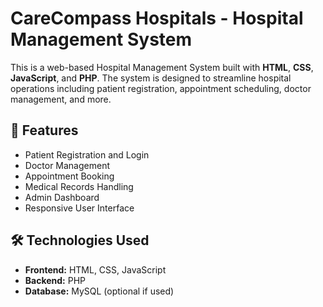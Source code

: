# CareCompass Hospitals - Hospital Management System

This is a web-based Hospital Management System built with **HTML**, **CSS**, **JavaScript**, and **PHP**. The system is designed to streamline hospital operations including patient registration, appointment scheduling, doctor management, and more.

## 🚀 Features

- Patient Registration and Login
- Doctor Management
- Appointment Booking
- Medical Records Handling
- Admin Dashboard
- Responsive User Interface

## 🛠️ Technologies Used

- **Frontend:** HTML, CSS, JavaScript
- **Backend:** PHP
- **Database:** MySQL (optional if used)


